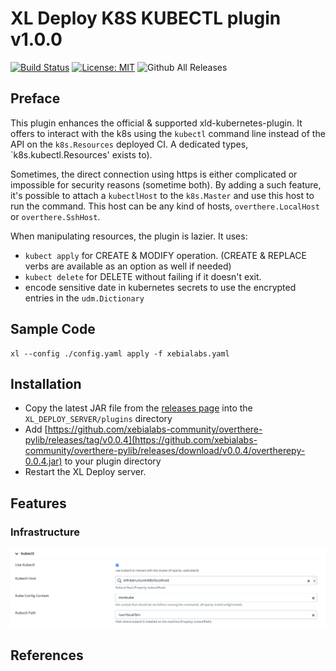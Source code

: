 # XL Deploy K8S KUBECTL plugin v1.0.0

[![Build Status][xld-k8s-kubectl-plugin-travis-image]][xld-k8s-kubectl-plugin-travis-url]
[![License: MIT][xld-k8s-kubectl-plugin-license-image]][xld-k8s-kubectl-plugin-license-url]
![Github All Releases][xld-k8s-kubectl-plugin-downloads-image]

[xld-k8s-kubectl-plugin-travis-image]: https://travis-ci.org/xebialabs-community/xld-k8s-kubectl-plugin.svg?branch=master
[xld-k8s-kubectl-plugin-travis-url]: https://travis-ci.org/xebialabs-community/xld-k8s-kubectl-plugin
[xld-k8s-kubectl-plugin-license-image]: https://img.shields.io/badge/License-MIT-yellow.svg
[xld-k8s-kubectl-plugin-license-url]: https://opensource.org/licenses/MIT
[xld-k8s-kubectl-plugin-downloads-image]: https://img.shields.io/github/downloads/xebialabs-community/xld-k8s-kubectl-plugin/total.svg

## Preface

This plugin enhances the official & supported xld-kubernetes-plugin. It
offers to interact with the k8s using the `kubectl` command line instead
of the API on the `k8s.Resources` deployed CI. A dedicated types,
`k8s.kubectl.Resources' exists to).

Sometimes, the direct connection using https is either complicated or
impossible for security reasons (sometime both). By adding a such
feature, it's possible to attach a `kubectlHost` to the `k8s.Master` and
use this host to run the command. This host can be any kind of hosts,
`overthere.LocalHost` or `overthere.SshHost`.

When manipulating resources, the plugin is lazier. It uses:
* `kubect apply` for CREATE & MODIFY operation. (CREATE & REPLACE verbs
  are available as an option as well if needed)
* `kubect delete` for DELETE without failing if it doesn't exit.
* encode sensitive date in kubernetes secrets to use the encrypted entries in the `udm.Dictionary`




## Sample Code 
```
xl --config ./config.yaml apply -f xebialabs.yaml
```

## Installation

* Copy the latest JAR file from the [releases page](https://github.com/xebialabs-community/xld-k8s-kubectl-plugin/releases) into the `XL_DEPLOY_SERVER/plugins` directory
* Add [https://github.com/xebialabs-community/overthere-pylib/releases/tag/v0.0.4](https://github.com/xebialabs-community/overthere-pylib/releases/download/v0.0.4/overtherepy-0.0.4.jar) to your plugin directory 
* Restart the XL Deploy server.

## Features

### Infrastructure

![Infrastructure](images/infrastructure.png)

## References


